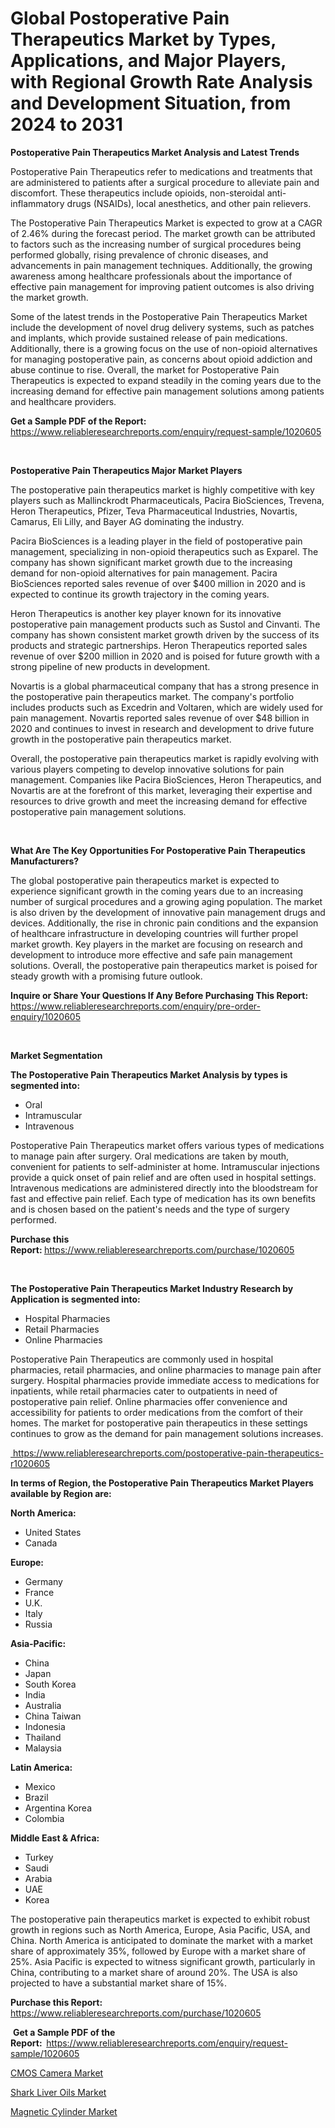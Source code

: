 <p><h1>Global Postoperative Pain Therapeutics Market by Types, Applications, and Major Players, with Regional Growth Rate Analysis and Development Situation, from 2024 to 2031</h1></p><p><strong>Postoperative Pain Therapeutics Market Analysis and Latest Trends</strong></p>
<p><p>Postoperative Pain Therapeutics refer to medications and treatments that are administered to patients after a surgical procedure to alleviate pain and discomfort. These therapeutics include opioids, non-steroidal anti-inflammatory drugs (NSAIDs), local anesthetics, and other pain relievers.</p><p>The Postoperative Pain Therapeutics Market is expected to grow at a CAGR of 2.46% during the forecast period. The market growth can be attributed to factors such as the increasing number of surgical procedures being performed globally, rising prevalence of chronic diseases, and advancements in pain management techniques. Additionally, the growing awareness among healthcare professionals about the importance of effective pain management for improving patient outcomes is also driving the market growth.</p><p>Some of the latest trends in the Postoperative Pain Therapeutics Market include the development of novel drug delivery systems, such as patches and implants, which provide sustained release of pain medications. Additionally, there is a growing focus on the use of non-opioid alternatives for managing postoperative pain, as concerns about opioid addiction and abuse continue to rise. Overall, the market for Postoperative Pain Therapeutics is expected to expand steadily in the coming years due to the increasing demand for effective pain management solutions among patients and healthcare providers.</p></p>
<p><strong>Get a Sample PDF of the Report:&nbsp;</strong> <a href="https://www.reliableresearchreports.com/enquiry/request-sample/1020605">https://www.reliableresearchreports.com/enquiry/request-sample/1020605</a></p>
<p>&nbsp;</p>
<p><strong>Postoperative Pain Therapeutics Major Market Players</strong></p>
<p><p>The postoperative pain therapeutics market is highly competitive with key players such as Mallinckrodt Pharmaceuticals, Pacira BioSciences, Trevena, Heron Therapeutics, Pfizer, Teva Pharmaceutical Industries, Novartis, Camarus, Eli Lilly, and Bayer AG dominating the industry. </p><p>Pacira BioSciences is a leading player in the field of postoperative pain management, specializing in non-opioid therapeutics such as Exparel. The company has shown significant market growth due to the increasing demand for non-opioid alternatives for pain management. Pacira BioSciences reported sales revenue of over $400 million in 2020 and is expected to continue its growth trajectory in the coming years.</p><p>Heron Therapeutics is another key player known for its innovative postoperative pain management products such as Sustol and Cinvanti. The company has shown consistent market growth driven by the success of its products and strategic partnerships. Heron Therapeutics reported sales revenue of over $200 million in 2020 and is poised for future growth with a strong pipeline of new products in development.</p><p>Novartis is a global pharmaceutical company that has a strong presence in the postoperative pain therapeutics market. The company's portfolio includes products such as Excedrin and Voltaren, which are widely used for pain management. Novartis reported sales revenue of over $48 billion in 2020 and continues to invest in research and development to drive future growth in the postoperative pain therapeutics market.</p><p>Overall, the postoperative pain therapeutics market is rapidly evolving with various players competing to develop innovative solutions for pain management. Companies like Pacira BioSciences, Heron Therapeutics, and Novartis are at the forefront of this market, leveraging their expertise and resources to drive growth and meet the increasing demand for effective postoperative pain management solutions.</p></p>
<p>&nbsp;</p>
<p><strong>What Are The Key Opportunities For Postoperative Pain Therapeutics Manufacturers?</strong></p>
<p><p>The global postoperative pain therapeutics market is expected to experience significant growth in the coming years due to an increasing number of surgical procedures and a growing aging population. The market is also driven by the development of innovative pain management drugs and devices. Additionally, the rise in chronic pain conditions and the expansion of healthcare infrastructure in developing countries will further propel market growth. Key players in the market are focusing on research and development to introduce more effective and safe pain management solutions. Overall, the postoperative pain therapeutics market is poised for steady growth with a promising future outlook.</p></p>
<p><strong>Inquire or Share Your Questions If Any Before Purchasing This Report:</strong> <a href="https://www.reliableresearchreports.com/enquiry/pre-order-enquiry/1020605">https://www.reliableresearchreports.com/enquiry/pre-order-enquiry/1020605</a></p>
<p>&nbsp;</p>
<p><strong>Market Segmentation</strong></p>
<p><strong>The Postoperative Pain Therapeutics Market Analysis by types is segmented into:</strong></p>
<p><ul><li>Oral</li><li>Intramuscular</li><li>Intravenous</li></ul></p>
<p><p>Postoperative Pain Therapeutics market offers various types of medications to manage pain after surgery. Oral medications are taken by mouth, convenient for patients to self-administer at home. Intramuscular injections provide a quick onset of pain relief and are often used in hospital settings. Intravenous medications are administered directly into the bloodstream for fast and effective pain relief. Each type of medication has its own benefits and is chosen based on the patient's needs and the type of surgery performed.</p></p>
<p><strong>Purchase this Report:&nbsp;</strong><a href="https://www.reliableresearchreports.com/purchase/1020605">https://www.reliableresearchreports.com/purchase/1020605</a></p>
<p>&nbsp;</p>
<p><strong>The Postoperative Pain Therapeutics Market Industry Research by Application is segmented into:</strong></p>
<p><ul><li>Hospital Pharmacies</li><li>Retail Pharmacies</li><li>Online Pharmacies</li></ul></p>
<p><p>Postoperative Pain Therapeutics are commonly used in hospital pharmacies, retail pharmacies, and online pharmacies to manage pain after surgery. Hospital pharmacies provide immediate access to medications for inpatients, while retail pharmacies cater to outpatients in need of postoperative pain relief. Online pharmacies offer convenience and accessibility for patients to order medications from the comfort of their homes. The market for postoperative pain therapeutics in these settings continues to grow as the demand for pain management solutions increases.</p></p>
<p><a href="https://www.reliableresearchreports.com/postoperative-pain-therapeutics-r1020605">&nbsp;https://www.reliableresearchreports.com/postoperative-pain-therapeutics-r1020605</a></p>
<p><strong>In terms of Region, the Postoperative Pain Therapeutics Market Players available by Region are:</strong></p>
<p>
    <p> <strong> North America: </strong>
        <ul>
            <li>United States</li>
            <li>Canada</li>
        </ul>
        </p> 
    <p> <strong> Europe: </strong>
        <ul>
            <li>Germany</li>
            <li>France</li>
            <li>U.K.</li>
            <li>Italy</li>
            <li>Russia</li>
        </ul>
        </p> 
    <p> <strong> Asia-Pacific: </strong>
        <ul>
            <li>China</li>
            <li>Japan</li>
            <li>South Korea</li>
            <li>India</li>
            <li>Australia</li>
            <li>China Taiwan</li>
            <li>Indonesia</li>
            <li>Thailand</li>
            <li>Malaysia</li>
        </ul>
        </p> 
    <p> <strong> Latin America: </strong>
        <ul>
            <li>Mexico</li>
            <li>Brazil</li>
            <li>Argentina Korea</li>
            <li>Colombia</li>
        </ul>
        </p> 
    <p> <strong> Middle East & Africa: </strong>
        <ul>
            <li>Turkey</li>
            <li>Saudi</li>
            <li>Arabia</li>
            <li>UAE</li>
            <li>Korea</li>
        </ul>
    </p>
    </p>
<p><p>The postoperative pain therapeutics market is expected to exhibit robust growth in regions such as North America, Europe, Asia Pacific, USA, and China. North America is anticipated to dominate the market with a market share of approximately 35%, followed by Europe with a market share of 25%. Asia Pacific is expected to witness significant growth, particularly in China, contributing to a market share of around 20%. The USA is also projected to have a substantial market share of 15%.</p></p>
<p><strong>Purchase this Report: </strong><a href="https://www.reliableresearchreports.com/purchase/1020605">https://www.reliableresearchreports.com/purchase/1020605</a></p>
<p>&nbsp;<strong>Get a Sample PDF of the Report:&nbsp;&nbsp;</strong><a href="https://www.reliableresearchreports.com/enquiry/request-sample/1020605">https://www.reliableresearchreports.com/enquiry/request-sample/1020605</a></p>
<p><strong></strong></p>
<p><p><a href="https://www.linkedin.com/pulse/cmos-camera-market-analysis-its-cagr-segmentation-global-industry-7ghvf">CMOS Camera Market</a></p><p><a href="https://www.linkedin.com/pulse/shark-liver-oils-market-analysis-its-cagr-segmentation-io0je">Shark Liver Oils Market</a></p><p><a href="https://www.linkedin.com/pulse/magnetic-cylinder-market-comprehensive-assessment-type-application-umbdf">Magnetic Cylinder Market</a></p></p>